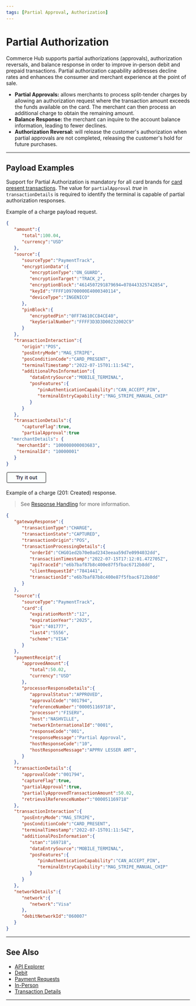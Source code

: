 ```yaml
---
tags: [Partial Approval, Authorization]
---
```


# Partial Authorization

Commerce Hub supports partial authorizations (approvals), authorization reversals, and balance response in order to improve in-person debit and prepaid transactions. Partial authorization capability addresses decline rates and enhances the consumer and merchant experience at the point of sale.

- **Partial Approvals:** allows merchants to process split-tender charges by allowing an authorization request where the transaction amount exceeds the funds available on the card. The merchant can then process an additional charge to obtain the remaining amount.
- **Balance Response:** the merchant can inquire to the account balance information, leading to fewer declines.
- **Authorization Reversal:** will release the customer's authorization when partial approvals are not completed, releasing the customer's hold for future purchases.

---

## Payload Examples

Support for Partial Authorization is mandatory for all card brands for [card present transactions](?path=docs/Getting-Started/Getting-Started-InPerson.md). The value for `partialApproval` _true_ in `transactionDetails` is required to identify the terminal is capable of partial authorization responses.

<!--
type: tab
titles: Request, Response
-->

Example of a charge payload request.

```json
{
   "amount":{
      "total":100.04,
      "currency":"USD"
   },
   "source":{
      "sourceType":"PaymentTrack",
      "encryptionData":{
         "encryptionType":"ON_GUARD",
         "encryptionTarget":"TRACK_2",
         "encryptionBlock":"4614507291879694=078443325742854",
         "keyId":"FFFF109700000E4000340114",
         "deviceType":"INGENICO"
      },
      "pinBlock":{
         "encryptedPin":"0FF7A610CC84CE40",
         "keySerialNumber":"FFFF3D3D3D00232002C9"
      }
   },
   "transactionInteraction":{
      "origin":"POS",
      "posEntryMode":"MAG_STRIPE",
      "posConditionCode":"CARD_PRESENT",
      "terminalTimestamp":"2022-07-15T01:11:54Z",
      "additionalPosInformation":{
         "dataEntrySource":"MOBILE_TERMINAL",
         "posFeatures":{
            "pinAuthenticationCapability":"CAN_ACCEPT_PIN",
            "terminalEntryCapability":"MAG_STRIPE_MANUAL_CHIP"
         }
      }
   },
   "transactionDetails":{
      "captureFlag":true,
      "partialApproval":true
  "merchantDetails": {
    "merchantId": "100008000003683",
    "terminalId": "10000001"
   }
}
```

[![Try it out](../../../../assets/images/button.png)](../api/?type=post&path=/payments/v1/charges)

<!--
type: tab
-->

Example of a charge (201: Created) response.

<!-- theme: info -->
> See [Response Handling](?path=docs/Resources/Guides/Response-Codes/Response-Handling.md) for more information.

```json
{
   "gatewayResponse":{
      "transactionType":"CHARGE",
      "transactionState":"CAPTURED",
      "transactionOrigin":"POS",
      "transactionProcessingDetails":{
         "orderId":"CHG01ed2b70e0ad2343eeaa59d7e0994032dd",
         "transactionTimestamp":"2022-07-15T17:12:01.472705Z",
         "apiTraceId":"e6b7baf87b8c400e87f5fbac6712b8dd",
         "clientRequestId":"7841441",
         "transactionId":"e6b7baf87b8c400e87f5fbac6712b8dd"
      }
   },
   "source":{
      "sourceType":"PaymentTrack",
      "card":{
         "expirationMonth":"12",
         "expirationYear":"2025",
         "bin":"401777",
         "last4":"5556",
         "scheme":"VISA"
      }
   },
   "paymentReceipt":{
      "approvedAmount":{
         "total":50.02,
         "currency":"USD"
      },
      "processorResponseDetails":{
         "approvalStatus":"APPROVED",
         "approvalCode":"001794",
         "referenceNumber":"000051169718",
         "processor":"FISERV",
         "host":"NASHVILLE",
         "networkInternationalId":"0001",
         "responseCode":"001",
         "responseMessage":"Partial Approval",
         "hostResponseCode":"10",
         "hostResponseMessage":"APPRV LESSER AMT",
      }
   },
   "transactionDetails":{
      "approvalCode":"001794",
      "captureFlag":true,
      "partialApproval":true,
      "partiallyApprovedTransactionAmount":50.02,
      "retrievalReferenceNumber":"000051169718"
   },
   "transactionInteraction":{
      "posEntryMode":"MAG_STRIPE",
      "posConditionCode":"CARD_PRESENT",
      "terminalTimestamp":"2022-07-15T01:11:54Z",
      "additionalPosInformation":{
         "stan":"169718",
         "dataEntrySource":"MOBILE_TERMINAL",
         "posFeatures":{
            "pinAuthenticationCapability":"CAN_ACCEPT_PIN",
            "terminalEntryCapability":"MAG_STRIPE_MANUAL_CHIP"
         }
      }
   },
   "networkDetails":{
      "network":{
         "network":"Visa"
      },
      "debitNetworkId":"060007"
   }
}
```

<!-- type: tab-end -->

---

## See Also

- [API Explorer](../api/?type=post&path=/payments/v1/charges)
- [Debit](?path=docs/In-Person/Debit/Smart-Routing.md)
- [Payment Requests](?path=docs/Resources/API-Documents/Payments/Payments.md)
- [In-Person](?path=docs/Getting-Started/Getting-Started-InPerson.md)
- [Transaction Details](?path=docs/Resources/Master-Data/Transaction-Details.md)

---
